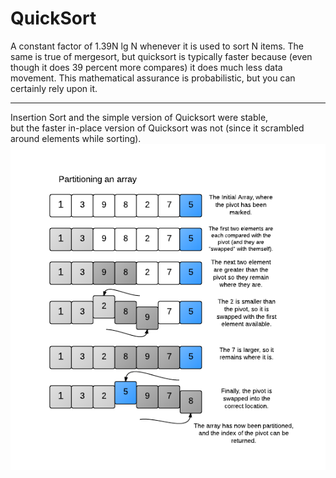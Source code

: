 # QuickSort

A constant factor of 1.39N lg N whenever it is used to sort N items. The same is true
of mergesort, but quicksort is typically faster because (even though it does 39 percent
more compares) it does much less data movement. This mathematical assurance is
probabilistic, but you can certainly rely upon it.
<hr>
Insertion Sort and the simple version of Quicksort were stable, <br> 
but the faster in-place version of Quicksort was not (since it scrambled around elements while sorting).

<img src="./quicksort.png">
